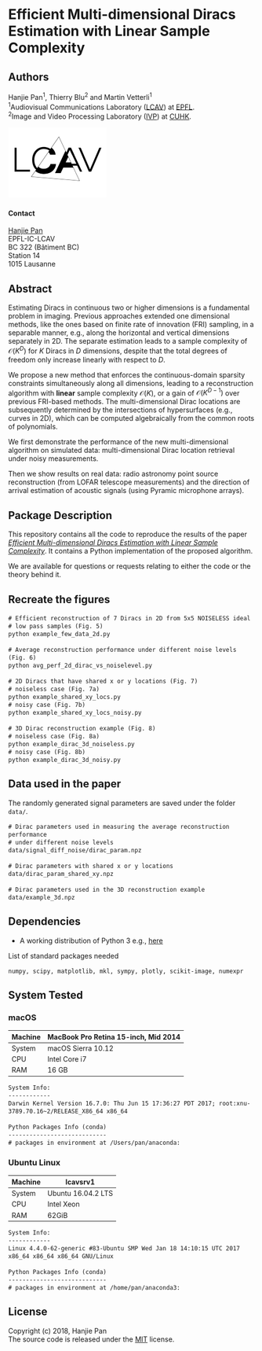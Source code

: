 Efficient Multi-dimensional Diracs Estimation with Linear Sample Complexity
===========================================================================================

Authors
-------

Hanjie Pan<sup>1</sup>, Thierry Blu<sup>2</sup> and Martin Vetterli<sup>1</sup><br>
<sup>1</sup>Audiovisual Communications Laboratory ([LCAV](http://lcav.epfl.ch)) at [EPFL](http://www.epfl.ch).<br>
<sup>2</sup>Image and Video Processing Laboratory ([IVP](http://www.ee.cuhk.edu.hk/~tblu)) at [CUHK](http://www.cuhk.edu.hk).

<img src="./html/LCAV_anim_200.gif">

#### Contact

[Hanjie Pan](mailto:hanjie[dot]pan[at]epfl[dot]ch)<br>
EPFL-IC-LCAV<br>
BC 322 (Bâtiment BC)<br>
Station 14<br>
1015 Lausanne

Abstract
--------

Estimating Diracs in continuous two or higher dimensions is a fundamental problem in imaging. Previous approaches extended one dimensional methods, like the ones based on finite rate of innovation (FRI) sampling, in a separable manner, e.g., along the horizontal and vertical dimensions separately in $2$D. The separate estimation leads to a sample complexity of $\mathcal{O}\left(K^D\right)$ for $K$ Diracs in $D$ dimensions, despite that the total degrees of freedom only increase linearly with respect to $D$.

We propose a new method that enforces the continuous-domain sparsity constraints simultaneously along all dimensions, leading to a reconstruction algorithm with **linear** sample complexity $\mathcal{O}(K)$, or a gain of $\mathcal{O}\left(K^{D-1}\right)$ over previous FRI-based methods. The multi-dimensional Dirac locations are subsequently determined by the intersections of hypersurfaces (e.g., curves in $2$D), which can be computed algebraically from the common roots of polynomials.

We first demonstrate the performance of the new multi-dimensional algorithm on simulated data: multi-dimensional Dirac location retrieval under noisy measurements.

Then we show results on real data: radio astronomy point source reconstruction (from LOFAR telescope measurements) and the direction of arrival estimation of acoustic signals (using Pyramic microphone arrays).


Package Description
-------------------

This repository contains all the code to reproduce the results of the paper [*Efficient Multi-dimensional Diracs Estimation with Linear Sample Complexity*](https://infoscience.epfl.ch/record/255990). It contains a Python implementation of the proposed algorithm.

We are available for questions or requests relating to either the code or the theory behind it. 

Recreate the figures
--------------------------------------
    # Efficient reconstruction of 7 Diracs in 2D from 5x5 NOISELESS ideal 
    # low pass samples (Fig. 5)
    python example_few_data_2d.py
    
    # Average reconstruction performance under different noise levels (Fig. 6)
    python avg_perf_2d_dirac_vs_noiselevel.py
    
    # 2D Diracs that have shared x or y locations (Fig. 7)
    # noiseless case (Fig. 7a)
    python example_shared_xy_locs.py
    # noisy case (Fig. 7b)
    python example_shared_xy_locs_noisy.py
    
    # 3D Dirac reconstruction example (Fig. 8)
    # noiseless case (Fig. 8a)
    python example_dirac_3d_noiseless.py
    # noisy case (Fig. 8b)
    python example_dirac_3d_noisy.py

Data used in the paper
----------------------
The randomly generated signal parameters are saved under the folder `data/`.
    
    # Dirac parameters used in measuring the average reconstruction performance
    # under different noise levels
    data/signal_diff_noise/dirac_param.npz 
    
    # Dirac parameters with shared x or y locations
    data/dirac_param_shared_xy.npz
    
    # Dirac parameters used in the 3D reconstruction example
    data/example_3d.npz


Dependencies
------------
* A working distribution of Python 3 e.g., [here](https://www.anaconda.com/distribution/)

List of standard packages needed

    numpy, scipy, matplotlib, mkl, sympy, plotly, scikit-image, numexpr

System Tested
-------------

### macOS

| Machine | MacBook Pro Retina 15-inch, Mid 2014   |
|---------|----------------------------------------|
| System  | macOS Sierra 10.12                     |
| CPU     | Intel Core i7                          |
| RAM     | 16 GB                                  |

    System Info:
    ------------
    Darwin Kernel Version 16.7.0: Thu Jun 15 17:36:27 PDT 2017; root:xnu-3789.70.16~2/RELEASE_X86_64 x86_64

    Python Packages Info (conda)
    ----------------------------
    # packages in environment at /Users/pan/anaconda:
    
### Ubuntu Linux
| Machine | lcavsrv1                               |
|---------|----------------------------------------|
| System  | Ubuntu 16.04.2 LTS                     |
| CPU     | Intel Xeon                             |
| RAM     | 62GiB                                  |

    System Info:
    ------------
    Linux 4.4.0-62-generic #83-Ubuntu SMP Wed Jan 18 14:10:15 UTC 2017 x86_64 x86_64 x86_64 GNU/Linux
    
    Python Packages Info (conda)
    ----------------------------
    # packages in environment at /home/pan/anaconda3:
   
License
-------

Copyright (c) 2018, Hanjie Pan<br>
The source code is released under the [MIT](LICENSE.txt) license.
